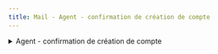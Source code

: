 ```yaml
---
title: Mail - Agent - confirmation de création de compte
---
```


<details>

<summary>Agent - confirmation de création de compte</summary>

* **Déclencheur :**&#x20;

- **Expéditeur :** nepasrepondre@vao.social.gouv.fr
- **Destinataire** : Le futur utilisateur agent

* **Object du mail** : Portail VAO Administration - Validez votre courriel

- **Contenu du mail** :&#x20;

<pre><code>PORTAIL VAO ADMINISTRATION - CREATION DE COMPTE

Bonjour,

Vous recevez ce mail car vous vous avez été inscrit sur le portail VAO Administration.

Pour activer votre compte et créer votre mot de passe, veuillez cliquer sur lien ci dessous.

Attention, ce lien n’est valable qu’une heure. Si celui-ci est expiré, vous pouvez en générer un nouveau en suivant le lien d’activation

<strong>[Bouton -Activer mon compte]
</strong><strong>
</strong><strong>Cordialement.
</strong>L'équipe du SI VAO
Portail VAO
</code></pre>

<figure><img src="../assets/Capture d’écran 2025-06-22 à 19.31.41.png" alt=""><figcaption></figcaption></figure>



</details>
